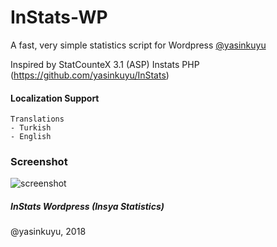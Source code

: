 # InStats-WP
A fast, very simple statistics script for Wordpress [@yasinkuyu](https://twitter.com/yasinkuyu)
 
Inspired by StatCounteX 3.1 (ASP)
Instats PHP (https://github.com/yasinkuyu/InStats)

#### Localization Support 
    Translations
    - Turkish
    - English

### Screenshot
 
![screenshot](https://cloud.githubusercontent.com/assets/204635/14124634/38a167fe-f60f-11e5-92c5-872c613a0903.png)
 
##### InStats Wordpress (Insya Statistics)

@yasinkuyu, 2018
